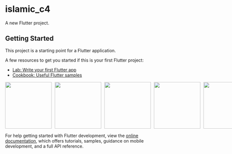 # islamic_c4

A new Flutter project.

## Getting Started

This project is a starting point for a Flutter application.

A few resources to get you started if this is your first Flutter project:

- [Lab: Write your first Flutter app](https://docs.flutter.dev/get-started/codelab)
- [Cookbook: Useful Flutter samples](https://docs.flutter.dev/cookbook)

<div style="display: flex; gap: 10px;">
    <img src="https://github.com/user-attachments/assets/3af62c84-a226-4a72-b43f-1ffc2652b7ba" width="150"/>
    <img src="https://github.com/user-attachments/assets/1f3c45de-0fd1-46f9-94fc-1f4818b92fe5" width="150"/>
    <img src="https://github.com/user-attachments/assets/f6224fc7-649b-46a7-9a7d-3ef523fbb380" width="150"/>
    <img src="https://github.com/user-attachments/assets/4801d2e4-8b18-4739-a0d9-856bfe43be6c" width="150"/>
    <img src="https://github.com/user-attachments/assets/dc29f5ca-1533-4548-bc51-63a9e8787990" width="150"/>
</div>

For help getting started with Flutter development, view the
[online documentation](https://docs.flutter.dev/), which offers tutorials,
samples, guidance on mobile development, and a full API reference.
